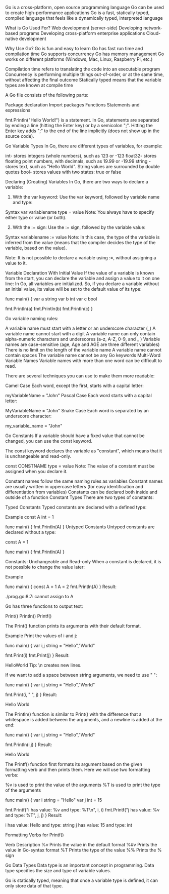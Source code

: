 Go is a cross-platform, open source programming language
Go can be used to create high-performance applications
Go is a fast, statically typed, compiled language that feels like a dynamically typed, interpreted language

What is Go Used For?
Web development (server-side)
Developing network-based programs
Developing cross-platform enterprise applications
Cloud-native development

Why Use Go?
Go is fun and easy to learn
Go has fast run time and compilation time
Go supports concurrency
Go has memory management
Go works on different platforms (Windows, Mac, Linux, Raspberry Pi, etc.)

Compilation time refers to translating the code into an executable program
Concurrency is performing multiple things out-of-order, or at the same time, without affecting the final outcome
Statically typed means that the variable types are known at compile time

A Go file consists of the following parts:

Package declaration
Import packages
Functions
Statements and expressions

fmt.Println("Hello World!") is a statement.
In Go, statements are separated by ending a line (hitting the Enter key) or by a semicolon ";".
Hitting the Enter key adds ";" to the end of the line implicitly (does not show up in the source code).

Go Variable Types
In Go, there are different types of variables, for example:

int- stores integers (whole numbers), such as 123 or -123
float32- stores floating point numbers, with decimals, such as 19.99 or -19.99
string - stores text, such as "Hello World". String values are surrounded by double quotes
bool- stores values with two states: true or false

Declaring (Creating) Variables
In Go, there are two ways to declare a variable:

1. With the var keyword:
Use the var keyword, followed by variable name and type:

Syntax
var variablename type = value
Note: You always have to specify either type or value (or both).

2. With the := sign:
Use the := sign, followed by the variable value:

Syntax
variablename := value
Note: In this case, the type of the variable is inferred from the value (means that the compiler decides the type of the variable, based on the value).

Note: It is not possible to declare a variable using :=, without assigning a value to it.

Variable Declaration With Initial Value
If the value of a variable is known from the start, you can declare the variable and assign a value to it on one line:
In Go, all variables are initialized. So, if you declare a variable without an initial value, its value will be set to the default value of its type:

func main() {
  var a string
  var b int
  var c bool

  fmt.Println(a)
  fmt.Println(b)
  fmt.Println(c)
}

Go variable naming rules:

A variable name must start with a letter or an underscore character (_)
A variable name cannot start with a digit
A variable name can only contain alpha-numeric characters and underscores (a-z, A-Z, 0-9, and _ )
Variable names are case-sensitive (age, Age and AGE are three different variables)
There is no limit on the length of the variable name
A variable name cannot contain spaces
The variable name cannot be any Go keywords
Multi-Word Variable Names
Variable names with more than one word can be difficult to read.

There are several techniques you can use to make them more readable:

Camel Case
Each word, except the first, starts with a capital letter:

myVariableName = "John"
Pascal Case
Each word starts with a capital letter:

MyVariableName = "John"
Snake Case
Each word is separated by an underscore character:

my_variable_name = "John"

Go Constants
If a variable should have a fixed value that cannot be changed, you can use the const keyword.

The const keyword declares the variable as "constant", which means that it is unchangeable and read-only.

const CONSTNAME type = value
Note: The value of a constant must be assigned when you declare it.

Constant names follow the same naming rules as variables
Constant names are usually written in uppercase letters (for easy identification and differentiation from variables)
Constants can be declared both inside and outside of a function
Constant Types
There are two types of constants:

Typed Constants
Typed constants are declared with a defined type:

Example
const A int = 1

func main() {
  fmt.Println(A)
}
Untyped Constants
Untyped constants are declared without a type:

const A = 1

func main() {
  fmt.Println(A)
}

Constants: Unchangeable and Read-only
When a constant is declared, it is not possible to change the value later:

Example

func main() {
  const A = 1
  A = 2
  fmt.Println(A)
}
Result:

./prog.go:8:7: cannot assign to A

Go has three functions to output text:

Print()
Println()
Printf()

The Print() function prints its arguments with their default format.

Example
Print the values of i and j:


func main() {
  var i,j string = "Hello","World"

  fmt.Print(i)
  fmt.Print(j)
}
Result:

HelloWorld
Tip: \n creates new lines.

If we want to add a space between string arguments, we need to use " ":

func main() {
  var i,j string = "Hello","World"

  fmt.Print(i, " ", j)
}
Result:

Hello World

The Println() function is similar to Print() with the difference that a whitespace is added between the arguments, and a newline is added at the end:

func main() {
  var i,j string = "Hello","World"

  fmt.Println(i,j)
}
Result:

Hello World

The Printf() function first formats its argument based on the given formatting verb and then prints them.
Here we will use two formatting verbs:

%v is used to print the value of the arguments
%T is used to print the type of the arguments

func main() {
  var i string = "Hello"
  var j int = 15

  fmt.Printf("i has value: %v and type: %T\n", i, i)
  fmt.Printf("j has value: %v and type: %T", j, j)
}
Result:

i has value: Hello and type: string
j has value: 15 and type: int

Formatting Verbs for Printf()

Verb	Description
%v	Prints the value in the default format
%#v	Prints the value in Go-syntax format
%T	Prints the type of the value
%%	Prints the % sign

Go Data Types
Data type is an important concept in programming. Data type specifies the size and type of variable values.

Go is statically typed, meaning that once a variable type is defined, it can only store data of that type.


